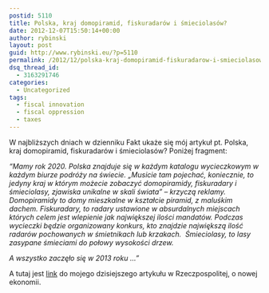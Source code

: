 ```yaml
---
postid: 5110
title: Polska, kraj domopiramid, fiskuradarów i śmieciolasów?
date: 2012-12-07T15:50:14+00:00
author: rybinski
layout: post
guid: http://www.rybinski.eu/?p=5110
permalink: /2012/12/polska-kraj-domopiramid-fiskuradarow-i-smieciolasow/
dsq_thread_id:
  - 3163291746
categories:
  - Uncategorized
tags:
  - fiscal innovation
  - fiscal oppression
  - taxes
---
```

W najbliższych dniach w dzienniku Fakt ukaże się mój artykuł pt. Polska, kraj domopiramid, fiskuradarów i śmieciolasów? Poniżej fragment:

_“Mamy rok 2020. Polska znajduje się w każdym katalogu wycieczkowym w każdym biurze podróży na świecie. „Musicie tam pojechać, koniecznie, to jedyny kraj w którym możecie zobaczyć domopiramidy, fiskuradary i śmieciolasy, zjawiska unikalne w skali świata” – krzyczą reklamy. Domopiramidy to domy mieszkalne w kształcie piramid, z maluśkim dachem. Fiskuradary, to radary ustawione w absurdalnych miejscach których celem jest wlepienie jak największej ilości mandatów. Podczas wycieczki będzie organizowany konkurs, kto znajdzie największą ilość radarów pochowanych w śmietnikach lub krzakach.  Śmieciolasy, to lasy zasypane śmieciami do połowy wysokości drzew._

_A wszystko zaczęło się w 2013 roku …”_

A tutaj jest [link](http://www.rp.pl/artykul/61991,959116-Nowa-ekonomia--czyli-alfabet-Rybinskiego.html) do mojego dzisiejszego artykułu w Rzeczpospolitej, o nowej ekonomii.
